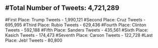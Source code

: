 #Total Number of Tweets: 4,721,289 
---
#First Place: Trump Tweets - 1,990,121
#Second Place: Cruz Tweets - 695,995
#Third Place: Rubio Tweets - 629,436
#Fourth Place: Clinton Tweets - 592,188
#Fifth Place: Sanders Tweets - 435,561
#Sixth Place: Kasich Tweets - 174,473
#Seventh Place: Carson Tweets - 122,728
#Last Place: Jeb! Tweets - 80,800
